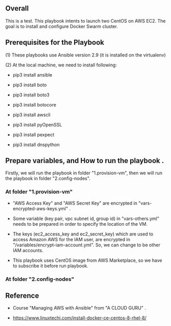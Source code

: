 ## Overall
This is a test. This playbook intents to launch two CentOS on AWS EC2.  The goal is to install and configure Docker Swarm cluster.


## Prerequisites for the Playbook
(1) These playbooks use Ansible version 2.9 (it is installed on the virtualenv)

(2) At the local machine, we need to install following:

- pip3 install ansible

- pip3 install boto

- pip3 install boto3

- pip3 install botocore

- pip3 install awscli

- pip3 install pyOpenSSL

- pip3 install pexpect

- pip3 install dnspython


## Prepare variables, and How to run the playbook .

Firstly, we will run the playbook in folder "1.provision-vm", then we will run the playbook in folder "2.config-nodes".

### At folder "1.provision-vm" 


- "AWS Access Key" and "AWS Secret Key" are encrypted in "vars-encrypted-aws-keys.yml" .

- Some variable (key pair, vpc subnet id, group id) in "vars-others.yml" needs to be prepared in order to specify the location of the VM.

- The keys (ec2_access_key and ec2_secret_key) which are used to access Amazon AWS for the IAM user, are encrypted in "/variables/encrypt-iam-account.yml". So, we can change to be other IAM accounts.

- This playbook uses CentOS image from AWS Marketplace, so we have to subscribe it before run playbook.

### At folder "2.config-nodes"



## Reference
- Course "Managing AWS with Ansible" from "A CLOUD GURU" .

- https://www.linuxtechi.com/install-docker-ce-centos-8-rhel-8/
